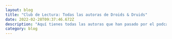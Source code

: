 ```yaml
---
layout: blog
title: "Club de Lectura: Todas las autoras de Droids & Druids"
date: 2022-02-28T09:37:46.672Z
description: "Aquí tienes todas las autoras que han pasado por el podcast "
category: blog
---
```

